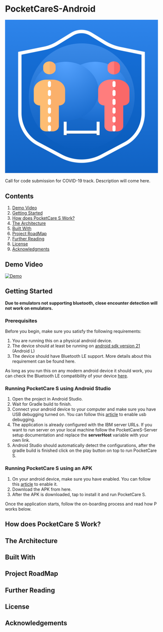 # PocketCareS-Android

![logo](logo.png)

Call for code submission for COVID-19 track. 
Description will come here. 

## Contents 
1. [Demo Video](#demo-video) 
2. [Getting Started](#getting-started)
3. [How does PocketCare S Work?](#how-does-pocketcare-s-work)
4. [The Architecture](#the-architecture) 
5. [Built With](#built-with)
6. [Project RoadMap](#project-roadmap)
7. [Further Reading](#further-reading)
8. [License](#license)
9. [Acknowledgments](#acknowledgements)

## Demo Video 

[![Demo](http://img.youtube.com/vi/JnOWwagUgxQ/0.jpg)](http://www.youtube.com/watch?v=JnOWwagUgxQ "PocketCare S Demo")
 

## Getting Started 

**Due to emulators not supporting bluetooth, close encounter detection will not work on emulators.**

### Prerequisites

Before you begin, make sure you satisfy the following requirements:

1. You are running this on a physical android device.
2. The device should at least be running on [android sdk version 21](https://developer.android.com/studio/releases/platforms#5.0) (Android L)
3. The device should have Bluetooth LE support. More details about this requirement can be found here. 

As long as you run this on any modern android device it should work, you can check the Bluetooth LE compatibility of your device [here](https://altbeacon.github.io/android-beacon-library/beacon-transmitter-devices.html). 


### Running PocketCare S using Android Studio

1. Open the project in Android Studio.
2. Wait for Gradle build to finish.
3. Connect your android device to your computer and make sure you have USB debugging turned on. You can follow this [article](https://developer.android.com/studio/debug/dev-options#enable) to enable usb debugging.  
4. The application is already configured with the IBM server URLs. If you want to run server on your local machine follow the PocketCareS-Server setup documentation and replace the **serverHost** variable with your own link. 
5. Android Studio should automatically detect the configurations, after the gradle build is finished click on the play button on top to run PocketCare S. 

### Running PocketCare S using an APK 

1. On your android device, make sure you have enabled. You can follow this [article](https://www.androidcentral.com/unknown-sources) to enable it. 
2. Download the APK from here. 
3. After the APK is downloaded, tap to install it and run PocketCare S.

Once the application starts, follow the on-boarding process and read how P works below. 

## How does PocketCare S Work?



## The Architecture

## Built With 

## Project RoadMap 

## Further Reading

## License 

## Acknowledgements